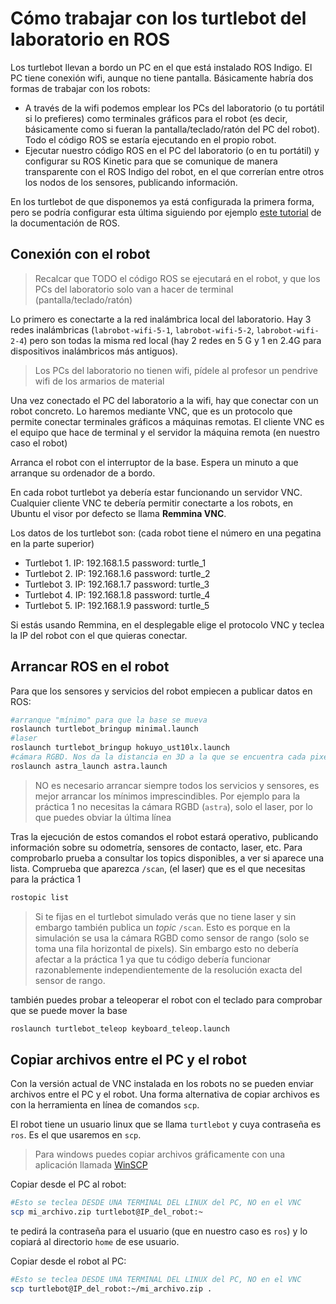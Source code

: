 # Cómo trabajar con los turtlebot del laboratorio en ROS

Los turtlebot llevan a bordo un PC en el que está instalado ROS Indigo. El PC tiene conexión wifi, aunque no tiene pantalla. Básicamente habría dos formas de trabajar con los robots:

- A través de la wifi podemos emplear los PCs del laboratorio (o tu portátil si lo prefieres) como terminales gráficos para el robot (es decir, básicamente como si fueran la pantalla/teclado/ratón del PC del robot). Todo el código ROS se estaría ejecutando en el propio robot.
- Ejecutar nuestro código ROS en el PC del laboratorio (o en tu portátil) y configurar su ROS Kinetic para que se comunique de manera transparente con el ROS Indigo del robot, en el que correrían entre otros los nodos de los sensores, publicando información.

En los turtlebot de que disponemos ya está configurada la primera forma, pero se podría configurar esta última siguiendo por ejemplo [este tutorial](http://wiki.ros.org/turtlebot/Tutorials/indigo/Network%20Configuration) de la documentación de ROS.

## Conexión con el robot

> Recalcar que TODO el código ROS se ejecutará en el robot, y que los PCs del laboratorio solo van a hacer de terminal (pantalla/teclado/ratón)

Lo primero es conectarte a la red inalámbrica local del laboratorio. Hay 3 redes inalámbricas (`labrobot-wifi-5-1`, `labrobot-wifi-5-2`, `labrobot-wifi-2-4`) pero son todas la misma red local (hay 2 redes en 5 G y 1 en 2.4G para dispositivos inalámbricos más antiguos).

> Los PCs del laboratorio no tienen wifi, pídele al profesor un pendrive wifi de los armarios de material 
 
Una vez conectado el PC del laboratorio a la wifi, hay que conectar con un robot concreto. Lo haremos mediante VNC, que es un protocolo que permite conectar terminales gráficos a máquinas remotas. El cliente VNC es el equipo que hace de terminal y el servidor la máquina remota (en nuestro caso el robot)

Arranca el robot con el interruptor de la base. Espera un minuto a que arranque su ordenador de a bordo.

En cada robot turtlebot ya debería estar funcionando un servidor VNC. Cualquier cliente VNC te debería permitir conectarte a los robots, en Ubuntu el visor por defecto se llama **Remmina VNC**.

Los datos de los turtlebot son: (cada robot tiene el número en una pegatina en la parte superior)

- Turtlebot 1. IP: 192.168.1.5 password: turtle_1 
- Turtlebot 2. IP: 192.168.1.6 password: turtle_2 
- Turtlebot 3. IP: 192.168.1.7 password: turtle_3 
- Turtlebot 4. IP: 192.168.1.8 password: turtle_4
- Turtlebot 5. IP: 192.168.1.9 password: turtle_5

Si estás usando Remmina, en el desplegable elige el protocolo VNC y teclea la IP del robot con el que quieras conectar. 

## Arrancar ROS en el robot

Para que los sensores y servicios del robot empiecen a publicar datos en ROS:

```bash
#arranque "mínimo" para que la base se mueva
roslaunch turtlebot_bringup minimal.launch
#laser
roslaunch turtlebot_bringup hokuyo_ust10lx.launch
#cámara RGBD. Nos da la distancia en 3D a la que se encuentra cada pixel de la imagen
roslaunch astra_launch astra.launch
```

> NO es necesario arrancar siempre todos los servicios y sensores, es mejor arrancar los mínimos imprescindibles. Por ejemplo para la práctica 1 no necesitas la cámara RGBD (`astra`), solo el laser, por lo que puedes obviar la última línea

Tras la ejecución de estos comandos el robot estará operativo, publicando información sobre su odometría, sensores de contacto, laser, etc. Para comprobarlo prueba a consultar los topics disponibles, a ver si aparece una lista. Comprueba que aparezca `/scan`, (el laser) que es el que necesitas para la práctica 1

```bash
rostopic list
```
> Si te fijas en el turtlebot simulado verás que no tiene laser y sin embargo también publica un *topic* `/scan`. Esto es porque en la simulación se usa la cámara RGBD como sensor de rango (solo se toma una fila horizontal de pixels). Sin embargo esto no debería afectar a la práctica 1 ya que tu código debería funcionar razonablemente independientemente de la resolución exacta del sensor de rango.

también puedes probar a teleoperar el robot con el teclado para comprobar que se puede mover la base

```bash
roslaunch turtlebot_teleop keyboard_teleop.launch
```

## Copiar archivos entre el PC y el robot

Con la versión actual de VNC instalada en los robots no se pueden enviar archivos entre el PC y el robot. Una forma alternativa de copiar archivos es con la herramienta en línea de comandos `scp`.

El robot tiene un usuario linux que se llama `turtlebot` y cuya contraseña es `ros`. Es el que usaremos en `scp`.

> Para windows puedes copiar archivos gráficamente con una aplicación llamada [WinSCP](https://winscp.net/eng/docs/lang:es)

Copiar desde el PC al robot:

```bash
#Esto se teclea DESDE UNA TERMINAL DEL LINUX del PC, NO en el VNC
scp mi_archivo.zip turtlebot@IP_del_robot:~
```

te pedirá la contraseña para el usuario (que en nuestro caso es `ros`) y lo copiará al directorio `home` de ese usuario.

Copiar desde el robot al PC:

```bash
#Esto se teclea DESDE UNA TERMINAL DEL LINUX del PC, NO en el VNC
scp turtlebot@IP_del_robot:~/mi_archivo.zip .
```


